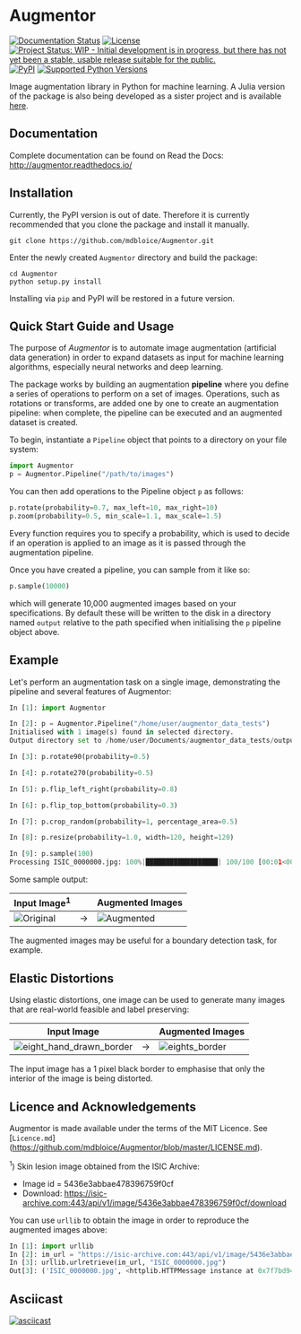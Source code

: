 # Augmentor

[![Documentation Status](https://readthedocs.org/projects/augmentor/badge/?version=latest)](http://augmentor.readthedocs.io/en/latest/?badge=latest) [![License](http://img.shields.io/badge/license-MIT-brightgreen.svg?style=flat)](LICENSE.md) [![Project Status: WIP - Initial development is in progress, but there has not yet been a stable, usable release suitable for the public.](http://www.repostatus.org/badges/latest/wip.svg)](http://www.repostatus.org/#wip) [![PyPI](https://img.shields.io/badge/pypi-v0.1-blue.svg?maxAge=2592000)](https://pypi.python.org/pypi/Augmentor) [![Supported Python Versions](https://img.shields.io/badge/python-2.6--2.7%2C%203.3--3.5-orange.svg)](https://pypi.python.org/pypi/Augmentor)

Image augmentation library in Python for machine learning. A Julia version of the package is also being developed as a sister project and is available [here](https://github.com/Evizero/Augmentor.jl).

## Documentation

Complete documentation can be found on Read the Docs: <http://augmentor.readthedocs.io/>

## Installation

Currently, the PyPI version is out of date. Therefore it is currently recommended that you clone the package and install it manually.

```
git clone https://github.com/mdbloice/Augmentor.git
```

Enter the newly created `Augmentor` directory and build the package:

```
cd Augmentor
python setup.py install
```

Installing via `pip` and PyPI will be restored in a future version.

## Quick Start Guide and Usage
The purpose of _Augmentor_ is to automate image augmentation (artificial data generation) in order to expand datasets as input for machine learning algorithms, especially neural networks and deep learning.

The package works by building an augmentation **pipeline** where you define a series of operations to perform on a set of images. Operations, such as rotations or transforms, are added one by one to create an augmentation pipeline: when complete, the pipeline can be executed and an augmented dataset is created.

To begin, instantiate a `Pipeline` object that points to a directory on your file system:

```python
import Augmentor
p = Augmentor.Pipeline("/path/to/images")
```

You can then add operations to the Pipeline object `p` as follows:

```python
p.rotate(probability=0.7, max_left=10, max_right=10)
p.zoom(probability=0.5, min_scale=1.1, max_scale=1.5)
```

Every function requires you to specify a probability, which is used to decide if an operation is applied to an image as it is passed through the augmentation pipeline.

Once you have created a pipeline, you can sample from it like so:

```python
p.sample(10000)
```

which will generate 10,000 augmented images based on your specifications. By default these will be written to the disk in a directory named `output` relative to the path specified when initialising the `p` pipeline object above.

## Example

Let's perform an augmentation task on a single image, demonstrating the pipeline and several features of Augmentor:

```python
In [1]: import Augmentor

In [2]: p = Augmentor.Pipeline("/home/user/augmentor_data_tests")
Initialised with 1 image(s) found in selected directory.
Output directory set to /home/user/Documents/augmentor_data_tests/output.

In [3]: p.rotate90(probability=0.5)

In [4]: p.rotate270(probability=0.5)

In [5]: p.flip_left_right(probability=0.8)

In [6]: p.flip_top_bottom(probability=0.3)

In [7]: p.crop_random(probability=1, percentage_area=0.5)

In [8]: p.resize(probability=1.0, width=120, height=120)

In [9]: p.sample(100)
Processing ISIC_0000000.jpg: 100%|██████████████████| 100/100 [00:01<00:00, 235.08 Samples/s]
```

Some sample output:

| Input Image<sup>1</sup>                                                                                          |   | Augmented Images                                                                                      |
|-------------------------------------------------------------------------------------------------------|---|-------------------------------------------------------------------------------------------------------|
| ![Original](https://cloud.githubusercontent.com/assets/16042756/23019262/b696e3a6-f441-11e6-958d-17f18f2cd35e.jpg) | → | ![Augmented](https://cloud.githubusercontent.com/assets/16042756/23018832/cda6967e-f43f-11e6-9082-765c291f1fd6.gif) |

The augmented images may be useful for a boundary detection task, for example.

## Elastic Distortions

Using elastic distortions, one image can be used to generate many images that are real-world feasible and label preserving:

| Input Image                                                                                                                       |   | Augmented Images                                                                                                        |
|-----------------------------------------------------------------------------------------------------------------------------------|---|-------------------------------------------------------------------------------------------------------------------------|
| ![eight_hand_drawn_border](https://cloud.githubusercontent.com/assets/16042756/23697279/79850d52-03e7-11e7-9445-475316b702a3.png) | → | ![eights_border](https://cloud.githubusercontent.com/assets/16042756/23697283/802698a6-03e7-11e7-94b7-f0b61977ef33.gif) |

The input image has a 1 pixel black border to emphasise that only the interior of the image is being distorted.

## Licence and Acknowledgements

Augmentor is made available under the terms of the MIT Licence. See [`Licence.md`] (https://github.com/mdbloice/Augmentor/blob/master/LICENSE.md).

<sup>1</sup>) Skin lesion image obtained from the ISIC Archive:

- Image id = 5436e3abbae478396759f0cf
- Download: <https://isic-archive.com:443/api/v1/image/5436e3abbae478396759f0cf/download>

You can use `urllib` to obtain the image in order to reproduce the augmented images above:

```python
In [1]: import urllib
In [2]: im_url = "https://isic-archive.com:443/api/v1/image/5436e3abbae478396759f0cf/download"
In [3]: urllib.urlretrieve(im_url, "ISIC_0000000.jpg")
Out[3]: ('ISIC_0000000.jpg', <httplib.HTTPMessage instance at 0x7f7bd949a950>)
```

## Asciicast

[![asciicast](https://asciinema.org/a/105368.png)](https://asciinema.org/a/105368?autoplay=1)
